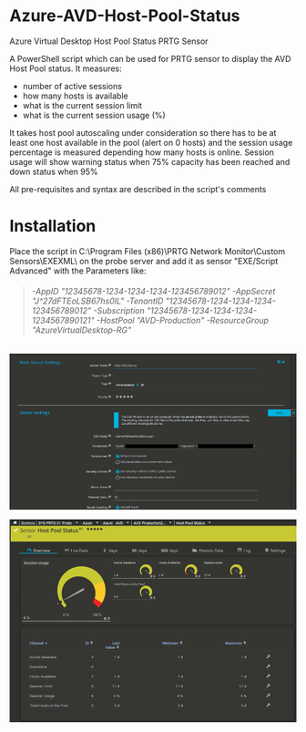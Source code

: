 # Azure-AVD-Host-Pool-Status
Azure Virtual Desktop Host Pool Status PRTG Sensor

A PowerShell script which can be used for PRTG sensor to display the AVD Host Pool status.
It measures:
- number of active sessions
- how many hosts is available
- what is the current session limit
- what is the current session usage (%)

It takes host pool autoscaling under consideration so there has to be at least one host available in the pool (alert on 0 hosts) and the session usage percentage is measured depending how many hosts is online.
Session usage will show warning status when 75% capacity has been reached and down status when 95%

All pre-requisites and syntax are described in the script's comments

# Installation
Place the script in C:\Program Files (x86)\PRTG Network Monitor\Custom Sensors\EXEXML\ on the probe server
and add it as sensor "EXE/Script Advanced" with the Parameters like:
> ###### -AppID "12345678-1234-1234-1234-123456789012" -AppSecret "J^27dFTEoLSB67hs0IL" -TenantID "12345678-1234-1234-1234-123456789012" -Subscription "12345678-1234-1234-1234-1234567890121" -HostPool "AVD-Production" -ResourceGroup "AzureVirtualDesktop-RG"
![](https://github.com/kkuderko/Azure-AVD-Host-Pool-Status/blob/main/img01.png)

![](https://github.com/kkuderko/Azure-AVD-Host-Pool-Status/blob/main/img02.png)
